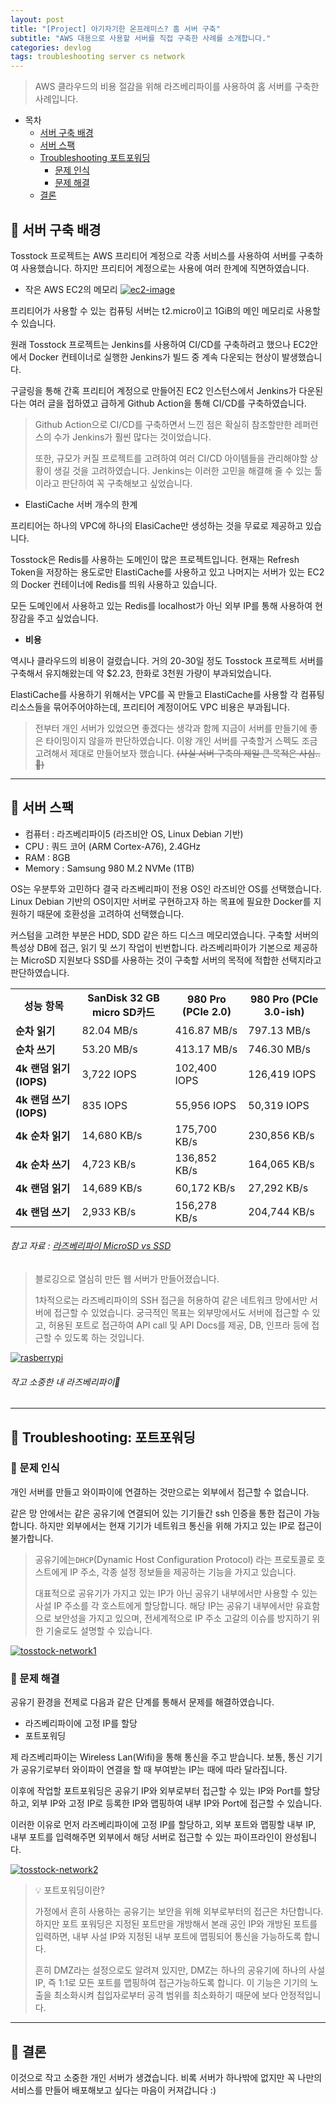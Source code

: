 ```yaml
---
layout: post
title: "[Project] 아기자기한 온프레미스? 홈 서버 구축"
subtitle: "AWS 대용으로 사용할 서버를 직접 구축한 사례를 소개합니다."
categories: devlog
tags: troubleshooting server cs network
---
```


> AWS 클라우드의 비용 절감을 위해 라즈베리파이를 사용하여 홈 서버를 구축한 사례입니다.

<!--more-->

- 목차
  - [서버 구축 배경](#-서버-구축-배경)
  - [서버 스팩](#-서버-스팩)
  - [Troubleshooting 포트포워딩](#-troubleshooting-포트포워딩)
    - [문제 인식](#-문제-인식)
    - [문제 해결](#-문제-해결)
  - [결론](#-결론)

## 🌱 서버 구축 배경

Tosstock 프로젝트는 AWS 프리티어 계정으로 각종 서비스를 사용하여 서버를 구축하여 사용했습니다. 하지만 프리티어 계정으로는 사용에 여러 한계에 직면하였습니다.

- 작은 AWS EC2의 메모리
  <a href="https://ibb.co/5MFKgZs"><img src="https://i.ibb.co/dWgmwZk/ec2-image.png" alt="ec2-image" border="0"></a>

프리티어가 사용할 수 있는 컴퓨팅 서버는 t2.micro이고 1GiB의 메인 메모리로 사용할 수 있습니다.

원래 Tosstock 프로젝트는 Jenkins를 사용하여 CI/CD를 구축하려고 했으나 EC2안에서 Docker 컨테이너로 실행한 Jenkins가 빌드 중 계속 다운되는 현상이 발생했습니다.

구글링을 통해 간혹 프리티어 계정으로 만들어진 EC2 인스턴스에서 Jenkins가 다운된다는 여러 글을 접하였고 급하게 Github Action을 통해 CI/CD를 구축하였습니다.

> Github Action으로 CI/CD를 구축하면서 느낀 점은 확실히 참조할만한 레퍼런스의 수가 Jenkins가 훨씬 많다는 것이었습니다.  
> 
> 또한, 규모가 커질 프로젝트를 고려하여 여러 CI/CD 아이템들을 관리해야할 상황이 생길 것을 고려하였습니다. Jenkins는 이러한 고민을 해결해 줄 수 있는 
> 툴이라고 판단하여 꼭 구축해보고 싶었습니다.

- ElastiCache 서버 개수의 한계

프리티어는 하나의 VPC에 하나의 ElasiCache만 생성하는 것을 무료로 제공하고 있습니다.

Tosstock은 Redis를 사용하는 도메인이 많은 프로젝트입니다. 현재는 Refresh Token을 저장하는 용도로만 ElastiCache를 사용하고 있고 나머지는 
서버가 있는 EC2의 Docker 컨테이너에 Redis를 띄워 사용하고 있습니다.

모든 도메인에서 사용하고 있는 Redis를 localhost가 아닌 외부 IP를 통해 사용하여 현장감을 주고 싶었습니다.

- <strong>비용</strong>

역시나 클라우드의 비용이 걸렸습니다. 거의 20-30일 정도 Tosstock 프로젝트 서버를 구축해서 유지해왔는데 약 $2.23, 한화로 3천원 가량이 부과되었습니다.

ElastiCache를 사용하기 위해서는 VPC를 꼭 만들고 ElastiCache를 사용할 각 컴퓨팅 리소스들을 묶어주어야하는데, 프리티어 계정이어도 VPC 비용은 부과됩니다.

> 전부터 개인 서버가 있었으면 좋겠다는 생각과 함께 지금이 서버를 만들기에 좋은 타이밍이지 않을까 판단하였습니다. 이왕 개인 서버를 구축할거 스펙도 조금 고려해서 
제대로 만들어보자 했습니다. ~~(사실 서버 구축의 제일 큰 목적은 사심..🥹)~~

---

## 🌱 서버 스팩
- 컴퓨터 : 라즈베리파이5 (라즈비안 OS, Linux Debian 기반)
- CPU : 쿼드 코어 (ARM Cortex-A76), 2.4GHz
- RAM : 8GB
- Memory : Samsung 980 M.2 NVMe (1TB)

OS는 우분투와 고민하다 결국 라즈베리파이 전용 OS인 라즈비안 OS를 선택했습니다. Linux Debian 기반의 OS이지만 서버로 구현하고자 하는 목표에 필요한 Docker를 지원하기 때문에 
호환성을 고려하여 선택했습니다.

커스텀을 고려한 부분은 HDD, SDD 같은 하드 디스크 메모리였습니다. 구축할 서버의 특성상 DB에 접근, 읽기 및 쓰기 작업이 빈번합니다. 라즈베리파이가 기본으로 제공하는 
MicroSD 지원보다 SSD를 사용하는 것이 구축할 서버의 목적에 적합한 선택지라고 판단하였습니다.


<table>
  <tr>
    <th>성능 항목</th>
    <th>SanDisk 32 GB micro SD카드</th>
    <th>980 Pro (PCIe 2.0)</th>
    <th>980 Pro (PCIe 3.0-ish)</th>
  </tr>
  <tr>
    <td><strong>순차 읽기</strong></td>
    <td>82.04 MB/s</td>
    <td>416.87 MB/s</td>
    <td>797.13 MB/s</td>
  </tr>
  <tr>
    <td><strong>순차 쓰기</strong></td>
    <td>53.20 MB/s</td>
    <td>413.17 MB/s</td>
    <td>746.30 MB/s</td>
  </tr>
  <tr>
    <td><strong>4k 랜덤 읽기 (IOPS)</strong></td>
    <td>3,722 IOPS</td>
    <td>102,400 IOPS</td>
    <td>126,419 IOPS</td>
  </tr>
  <tr>
    <td><strong>4k 랜덤 쓰기 (IOPS)</strong></td>
    <td>835 IOPS</td>
    <td>55,956 IOPS</td>
    <td>50,319 IOPS</td>
  </tr>
  <tr>
    <td><strong>4k 순차 읽기</strong></td>
    <td>14,680 KB/s</td>
    <td>175,700 KB/s</td>
    <td>230,856 KB/s</td>
  </tr>
  <tr>
    <td><strong>4k 순차 쓰기</strong></td>
    <td>4,723 KB/s</td>
    <td>136,852 KB/s</td>
    <td>164,065 KB/s</td>
  </tr>
  <tr>
    <td><strong>4k 랜덤 읽기</strong></td>
    <td>14,689 KB/s</td>
    <td>60,172 KB/s</td>
    <td>27,292 KB/s</td>
  </tr>
  <tr>
    <td><strong>4k 랜덤 쓰기</strong></td>
    <td>2,933 KB/s</td>
    <td>156,278 KB/s</td>
    <td>204,744 KB/s</td>
  </tr>
</table>

###### 참고 자료 : [라즈베리파이 MicroSD vs SSD](https://blog.naver.com/roboholic84/223313400266)

> 블로깅으로 열심히 만든 웹 서버가 만들어졌습니다.
> 
> 1차적으로는 라즈베리파이의 SSH 접근을 허용하여 같은 네트워크 망에서만 서버에 접근할 수 있었습니다. 궁극적인 목표는 외부망에서도 서버에 접근할 수 있고, 
> 허용된 포트로 접근하여 API call 및 API Docs를 제공, DB, 인프라 등에 접근할 수 있도록 하는 것입니다.

<a href="https://ibb.co/JBJMVpk"><img src="https://i.ibb.co/w0mxVQ6/rasberrypi.jpg" alt="rasberrypi" border="0"></a>

###### 작고 소중한 내 라즈베리파이🍓

---

## 🌱 Troubleshooting: 포트포워딩

### 🥕 문제 인식
개인 서버를 만들고 와이파이에 연결하는 것만으로는 외부에서 접근할 수 없습니다.

같은 망 안에서는 같은 공유기에 연결되어 있는 기기들간 ssh 인증을 통한 접근이 가능합니다. 하지만 외부에서는 현재 기기가 네트워크 통신을 위해 가지고 있는 IP로 접근이 불가합니다.

> 공유기에는`DHCP`(Dynamic Host Configuration Protocol) 라는 프로토콜로 호스트에게 IP 주소, 각종 설정 정보들을 제공하는 기능을 가지고 있습니다.
> 
> 대표적으로 공유기가 가지고 있는 IP가 아닌 공유기 내부에서만 사용할 수 있는 사설 IP 주소를 각 호스트에게 할당합니다. 해당 IP는 공유기 내부에서만 유효함으로 보안성을 가지고 
> 있으며, 전세계적으로 IP 주소 고갈의 이슈를 방지하기 위한 기술로도 설명할 수 있습니다.

<a href="https://ibb.co/5206FhM"><img src="https://i.ibb.co/259yN3n/tosstock-network1.jpg" alt="tosstock-network1" border="0"></a>

### 🥕 문제 해결

공유기 환경을 전제로 다음과 같은 단계를 통해서 문제를 해결하였습니다.

- 라즈베리파이에 고정 IP를 할당
- 포트포워딩

제 라즈베리파이는 Wireless Lan(Wifi)을 통해 통신을 주고 받습니다. 보통, 통신 기기가 공유기로부터 와이파이 연결을 할 때 부여받는 IP는 때에 따라 달라집니다.

이후에 작업할 포트포워딩은 공유기 IP와 외부로부터 접근할 수 있는 IP와 Port를 할당하고, 외부 IP와 고정 IP로 등록한 IP와 맵핑하여 내부 IP와 Port에 접근할 수 있습니다.

이러한 이유로 먼저 라즈베리파이에 고정 IP를 할당하고, 외부 포트와 맵핑할 내부 IP, 내부 포트를 입력해주면 외부에서 해당 서버로 접근할 수 있는 파이프라인이 완성됩니다.

<a href="https://ibb.co/QkP9dBK"><img src="https://i.ibb.co/RN32ynD/tosstock-network2.jpg" alt="tosstock-network2" border="0"></a>

> 💡 포트포워딩이란?
> 
> 가정에서 흔히 사용하는 공유기는 보안을 위해 외부로부터의 접근은 차단합니다. 하지만 포트 포워딩은 지정된 포트만을 개방해서 본래 공인 IP와 개방된 포트를 입력하면, 
> 내부 사설 IP와 지정된 내부 포트에 맵핑되어 통신을 가능하도록 합니다.
> 
> 흔히 DMZ라는 설정으로도 알려져 있지만, DMZ는 하나의 공유기에 하나의 사설 IP, 즉 1:1로 모든 포트를 맵핑하여 접근가능하도록 합니다. 이 기능은 기기의 노출을 최소화시켜 
> 칩입자로부터 공격 범위를 최소화하기 때문에 보다 안정적입니다.

--------------------

## 🌱 결론

이것으로 작고 소중한 개인 서버가 생겼습니다. 비록 서버가 하나밖에 없지만 꼭 나만의 서비스를 만들어 배포해보고 싶다는 마음이 커져갑니다 :)